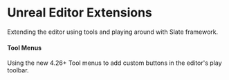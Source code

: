 # Unreal Editor Extensions
Extending the editor using tools and playing around with Slate framework.

#### Tool Menus
Using the new 4.26+ Tool menus to add custom buttons in the editor's play toolbar.
